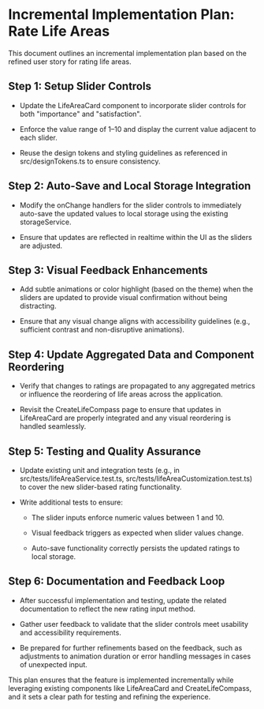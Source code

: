 # Incremental Implementation Plan: Rate Life Areas

This document outlines an incremental implementation plan based on the refined user story for rating life areas.

## Step 1: Setup Slider Controls

- Update the LifeAreaCard component to incorporate slider controls for both "importance" and "satisfaction".

- Enforce the value range of 1–10 and display the current value adjacent to each slider.

- Reuse the design tokens and styling guidelines as referenced in src/designTokens.ts to ensure consistency.

## Step 2: Auto-Save and Local Storage Integration

- Modify the onChange handlers for the slider controls to immediately auto-save the updated values to local storage using the existing storageService.

- Ensure that updates are reflected in realtime within the UI as the sliders are adjusted.

## Step 3: Visual Feedback Enhancements

- Add subtle animations or color highlight (based on the theme) when the sliders are updated to provide visual confirmation without being distracting.

- Ensure that any visual change aligns with accessibility guidelines (e.g., sufficient contrast and non-disruptive animations).

## Step 4: Update Aggregated Data and Component Reordering

- Verify that changes to ratings are propagated to any aggregated metrics or influence the reordering of life areas across the application.

- Revisit the CreateLifeCompass page to ensure that updates in LifeAreaCard are properly integrated and any visual reordering is handled seamlessly.

## Step 5: Testing and Quality Assurance

- Update existing unit and integration tests (e.g., in src/tests/lifeAreaService.test.ts, src/tests/lifeAreaCustomization.test.ts) to cover the new slider-based rating functionality.

- Write additional tests to ensure:

  - The slider inputs enforce numeric values between 1 and 10.

  - Visual feedback triggers as expected when slider values change.

  - Auto-save functionality correctly persists the updated ratings to local storage.

## Step 6: Documentation and Feedback Loop

- After successful implementation and testing, update the related documentation to reflect the new rating input method.

- Gather user feedback to validate that the slider controls meet usability and accessibility requirements.

- Be prepared for further refinements based on the feedback, such as adjustments to animation duration or error handling messages in cases of unexpected input.

This plan ensures that the feature is implemented incrementally while leveraging existing components like LifeAreaCard and CreateLifeCompass, and it sets a clear path for testing and
refining the experience.
